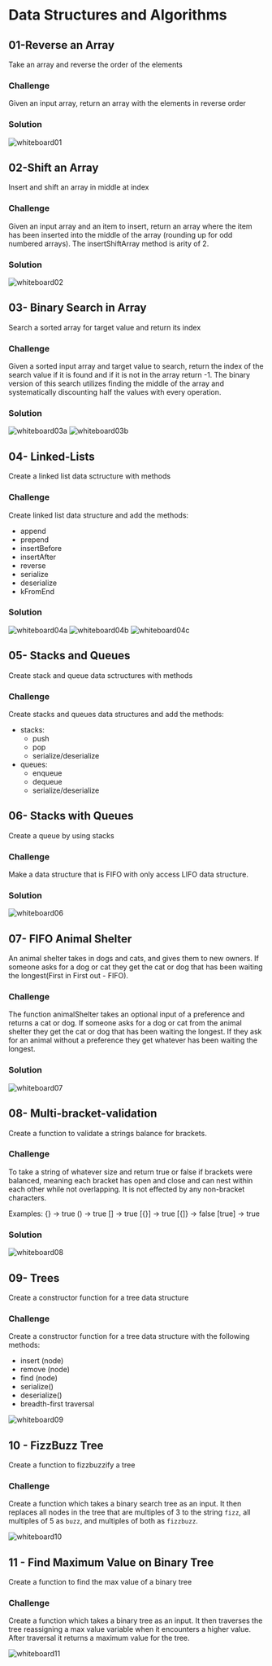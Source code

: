 # Data Structures and Algorithms
## 01-Reverse an Array
Take an array and reverse the order of the elements

### Challenge
Given an input array, return an array with the elements in reverse order

### Solution
![whiteboard01](./assets/01_array_reverse.jpg)

## 02-Shift an Array
Insert and shift an array in middle at index

### Challenge
Given an input array and an item to insert, return an array where the item has been inserted into the middle of the array (rounding up for odd numbered arrays). The insertShiftArray method is arity of 2.

### Solution
![whiteboard02](./assets/02_array_shift.jpg)

## 03- Binary Search in Array
Search a sorted array for target value and return its index

### Challenge
Given a sorted input array and target value to search, return the index of the search value if it is found and if it is not in the array return -1. The binary version of this search utilizes finding the middle of the array and systematically discounting half the values with every operation.  

### Solution
![whiteboard03a](./assets/03_array_binary_search_a.jpg)
![whiteboard03b](./assets/03_array_binary_search_b.jpg)

## 04- Linked-Lists
Create a linked list data sctructure with methods

### Challenge
Create linked list data structure and add the methods:
- append
- prepend
- insertBefore
- insertAfter
- reverse
- serialize
- deserialize
- kFromEnd   

### Solution
![whiteboard04a](./assets/04_LL_insert_methods.jpg)
![whiteboard04b](./assets/04_LL_kfromend.jpg)
![whiteboard04c](./assets/04_LL_method.jpg)

## 05- Stacks and Queues
Create stack and queue data sctructures with methods

### Challenge
Create stacks and queues data structures and add the methods:
- stacks:
  - push
  - pop
  - serialize/deserialize
- queues:
  - enqueue
  - dequeue
  - serialize/deserialize

## 06- Stacks with Queues
Create a queue by using stacks

### Challenge
Make a data structure that is FIFO with only access LIFO data structure. 

### Solution
![whiteboard06](./assets/06_stacks_with_queues.jpg)

## 07- FIFO Animal Shelter
An animal shelter takes in dogs and cats, and gives them to new owners.  If someone asks for a dog or cat they get the cat or dog that has been waiting the longest(First in First out - FIFO).

### Challenge
The function animalShelter takes an optional input of a preference and returns a cat or dog.  If someone asks for a dog or cat from the animal shelter they get the cat or dog that has been waiting the longest.  If they ask for an animal without a preference they get whatever has been waiting the longest.

### Solution
![whiteboard07](./assets/07_fifo_animal_shelter.jpg)

## 08- Multi-bracket-validation
Create a function to validate a strings balance for brackets.

### Challenge
To take a string of whatever size and return true or false if brackets were balanced, meaning each bracket has open and close and can nest within each other while not overlapping.  It is not effected by any non-bracket characters.

Examples:
{} -> true
() -> true
[] -> true
[{}] -> true
[{]} -> false
[true] -> true

### Solution
![whiteboard08](./assets/08_multi_bracket_validation.jpg)

## 09- Trees
Create a constructor function for a tree data structure

### Challenge
Create a constructor function for a tree data structure with the following methods:

- insert (node)
- remove (node)
- find (node)
- serialize()
- deserialize()
- breadth-first traversal

![whiteboard09](./assets/09_breadth_first_traversal.jpg)

## 10 - FizzBuzz Tree
Create a function to fizzbuzzify a tree

### Challenge
Create a function which takes a binary search tree as an input.  It then replaces all nodes in the tree that are multiples of 3 to the string `fizz`, all multiples of 5 as `buzz`, and multiples of both as `fizzbuzz`.


![whiteboard10](./assets/10_fizzbuzz_tree.jpg)

## 11 - Find Maximum Value on Binary Tree
Create a function to find the max value of a binary tree

### Challenge
Create a function which takes a binary tree as an input.  It then traverses the tree reassigning a max value variable when it encounters a higher value.  After traversal it returns a maximum value for the tree.


![whiteboard11](./assets/11_bt_find_max_val.jpg)

